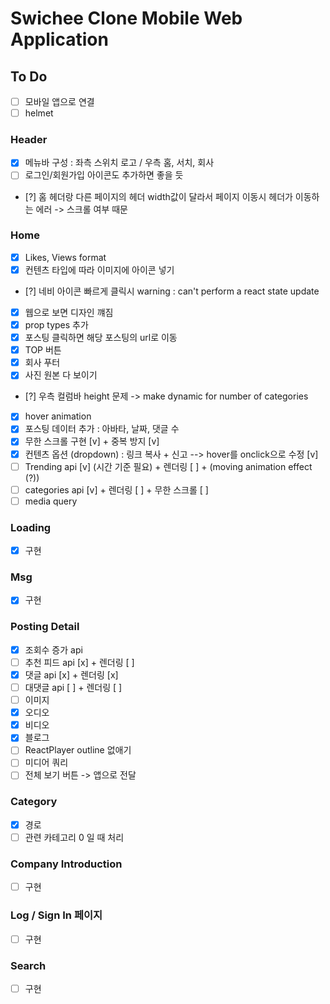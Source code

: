 # Swichee Clone Mobile Web Application

## To Do

- [ ] 모바일 앱으로 연결
- [ ] helmet

### Header

- [x] 메뉴바 구성 : 좌측 스위치 로고 / 우측 홈, 서치, 회사
- [ ] 로그인/회원가입 아이콘도 추가하면 좋을 듯
- [?] 홈 헤더랑 다른 페이지의 헤더 width값이 달라서 페이지 이동시 헤더가 이동하는 에러 -> 스크롤 여부 때문

### Home

- [x] Likes, Views format
- [x] 컨텐츠 타입에 따라 이미지에 아이콘 넣기
- [?] 네비 아이콘 빠르게 클릭시 warning : can't perform a react state update
- [x] 웹으로 보면 디자인 꺠짐
- [x] prop types 추가
- [x] 포스팅 클릭하면 해당 포스팅의 url로 이동
- [x] TOP 버튼
- [x] 회사 푸터
- [x] 사진 원본 다 보이기
- [?] 우측 컬럼바 height 문제 -> make dynamic for number of categories
- [x] hover animation
- [x] 포스팅 데이터 추가 : 아바타, 날짜, 댓글 수
- [x] 무한 스크롤 구현 [v] + 중복 방지 [v]
- [x] 컨텐츠 옵션 (dropdown) : 링크 복사 + 신고 --> hover를 onclick으로 수정 [v]
- [ ] Trending api [v] (시간 기준 필요) + 렌더링 [ ] + (moving animation effect (?))
- [ ] categories api [v] + 렌더링 [ ] + 무한 스크롤 [ ]
- [ ] media query

### Loading

- [x] 구현

### Msg

- [x] 구현

### Posting Detail

- [x] 조회수 증가 api
- [ ] 추천 피드 api [x] + 렌더링 [ ]
- [x] 댓글 api [x] + 렌더링 [x]
- [ ] 대댓글 api [ ] + 렌더링 [ ]
- [ ] 이미지
- [x] 오디오
- [x] 비디오
- [x] 블로그
- [ ] ReactPlayer outline 없애기
- [ ] 미디어 쿼리
- [ ] 전체 보기 버튼 -> 앱으로 전달

### Category

- [x] 경로
- [ ] 관련 카테고리 0 일 때 처리

### Company Introduction

- [ ] 구현

### Log / Sign In 페이지

- [ ] 구현

### Search

- [ ] 구현
